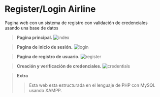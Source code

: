 # Register/Login Airline
Pagina web con un sistema de registro con validación de credenciales usando una base de datos

> **Pagina principal.**
![index](https://i.imgur.com/iT0aUnb.gif)

> **Pagina de inicio de sesión.**
![login](https://i.imgur.com/PNqQD7N.gif)

> **Pagina de registro de usuario.**
![register](https://i.imgur.com/orGjB9C.gif)

> **Creación y verificación de credenciales.**
![credentials](https://i.imgur.com/bzMbhPq.gifv)

> **Extra**
>> Esta web esta estructurada en el lenguaje de PHP con MySQL usando XAMPP.
